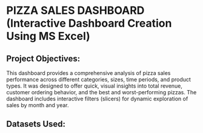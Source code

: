 # PIZZA SALES DASHBOARD (Interactive Dashboard Creation Using MS Excel)

## Project Objectives:
This dashboard provides a comprehensive analysis of pizza sales performance across different categories, sizes, time periods, and product types. It was designed to offer quick, visual insights into total revenue, customer ordering behavior, and the best and worst-performing pizzas. The dashboard includes interactive filters (slicers) for dynamic exploration of sales by month and year.

## Datasets Used:
